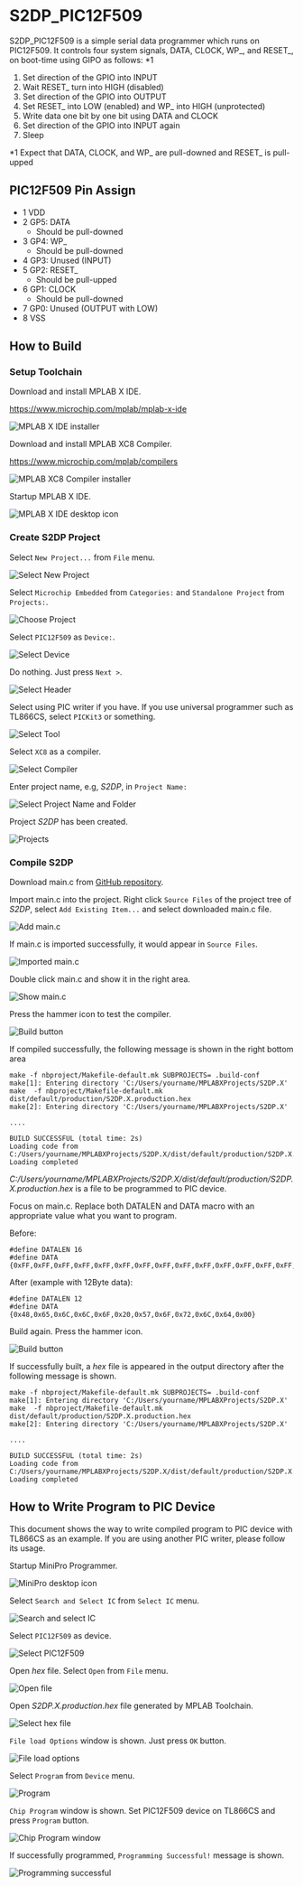 # S2DP_PIC12F509

S2DP_PIC12F509 is a simple serial data programmer which runs on PIC12F509.
It controls four system signals, DATA, CLOCK, WP_, and RESET_, on boot-time using GIPO as follows: \*1

1. Set direction of the GPIO into INPUT
2. Wait RESET_ turn into HIGH (disabled)
3. Set direction of the GPIO into OUTPUT
4. Set RESET_ into LOW (enabled) and WP_ into HIGH (unprotected)
5. Write data one bit by one bit using DATA and CLOCK
6. Set direction of the GPIO into INPUT again
7. Sleep

\*1 Expect that DATA, CLOCK, and WP_ are pull-downed and RESET_ is pull-upped

## PIC12F509 Pin Assign
- 1 VDD
- 2 GP5: DATA
  - Should be pull-downed
- 3 GP4: WP_
  - Should be pull-downed
- 4 GP3: Unused (INPUT)
- 5 GP2: RESET_
  - Should be pull-upped
- 6 GP1: CLOCK
  - Should be pull-downed
- 7 GP0: Unused (OUTPUT with LOW)
- 8 VSS

## How to Build
### Setup Toolchain
Download and install MPLAB X IDE.

https://www.microchip.com/mplab/mplab-x-ide

![MPLAB X IDE installer](https://github.com/tanahome/S2DP_PIC12F509/blob/images/images/xide_installer.png)

Download and install MPLAB XC8 Compiler.

https://www.microchip.com/mplab/compilers

![MPLAB XC8 Compiler installer](https://github.com/tanahome/S2DP_PIC12F509/blob/images/images/xc8_installer.png)

Startup MPLAB X IDE.

![MPLAB X IDE desktop icon](https://github.com/tanahome/S2DP_PIC12F509/blob/images/images/xide_icon.png)

### Create S2DP Project
Select `New Project...` from `File` menu.

![Select New Project](https://github.com/tanahome/S2DP_PIC12F509/blob/images/images/newproject1.png)

Select `Microchip Embedded` from `Categories:` and `Standalone Project` from `Projects:`.

![Choose Project](https://github.com/tanahome/S2DP_PIC12F509/blob/images/images/newproject2.png)

Select `PIC12F509` as `Device:`.

![Select Device](https://github.com/tanahome/S2DP_PIC12F509/blob/images/images/newproject3.png)

Do nothing.  Just press `Next >`.

![Select Header](https://github.com/tanahome/S2DP_PIC12F509/blob/images/images/newproject4.png)

Select using PIC writer if you have.  If you use universal programmer such as TL866CS, select
`PICKit3` or something.

![Select Tool](https://github.com/tanahome/S2DP_PIC12F509/blob/images/images/newproject5.png)

Select `XC8` as a compiler.

![Select Compiler](https://github.com/tanahome/S2DP_PIC12F509/blob/images/images/newproject6.png)

Enter project name, e.g, *S2DP*, in `Project Name:`

![Select Project Name and Folder](https://github.com/tanahome/S2DP_PIC12F509/blob/images/images/newproject7.png)

Project *S2DP* has been created.

![Projects](https://github.com/tanahome/S2DP_PIC12F509/blob/images/images/newproject8.png)

### Compile S2DP
Download main.c from [GitHub repository](https://github.com/tanahome/S2DP_PIC12F509/blob/master/main.c).

Import main.c into the project.  Right click `Source Files` of the project tree of *S2DP*, select `Add Existing Item...` and select downloaded main.c file.

![Add main.c](https://github.com/tanahome/S2DP_PIC12F509/blob/images/images/compile1.png)

If main.c is imported successfully, it would appear in `Source Files`.

![Imported main.c](https://github.com/tanahome/S2DP_PIC12F509/blob/images/images/compile2.png)

Double click main.c and show it in the right area.

![Show main.c](https://github.com/tanahome/S2DP_PIC12F509/blob/images/images/compile3.png)

Press the hammer icon to test the compiler.

![Build button](https://github.com/tanahome/S2DP_PIC12F509/blob/images/images/compile4.png)



If compiled successfully, the following message is shown in the right bottom area

    make -f nbproject/Makefile-default.mk SUBPROJECTS= .build-conf
    make[1]: Entering directory 'C:/Users/yourname/MPLABXProjects/S2DP.X'
    make  -f nbproject/Makefile-default.mk dist/default/production/S2DP.X.production.hex
    make[2]: Entering directory 'C:/Users/yourname/MPLABXProjects/S2DP.X'

    ....

    BUILD SUCCESSFUL (total time: 2s)
    Loading code from C:/Users/yourname/MPLABXProjects/S2DP.X/dist/default/production/S2DP.X.production.hex...
    Loading completed

_C:/Users/yourname/MPLABXProjects/S2DP.X/dist/default/production/S2DP.X.production.hex_ is a file to be programmed to PIC device.

Focus on main.c.  Replace both DATALEN and DATA macro with an appropriate value what you want to program.

Before:

    #define DATALEN 16
    #define DATA {0xFF,0xFF,0xFF,0xFF,0xFF,0xFF,0xFF,0xFF,0xFF,0xFF,0xFF,0xFF,0xFF,0xFF,0xFF,0xFF}

After (example with 12Byte data):

    #define DATALEN 12
    #define DATA {0x48,0x65,0x6C,0x6C,0x6F,0x20,0x57,0x6F,0x72,0x6C,0x64,0x00}

Build again.  Press the hammer icon.

![Build button](https://github.com/tanahome/S2DP_PIC12F509/blob/images/images/compile4.png)

If successfully built, a _hex_ file is appeared in the output directory after the following message is shown.

    make -f nbproject/Makefile-default.mk SUBPROJECTS= .build-conf
    make[1]: Entering directory 'C:/Users/yourname/MPLABXProjects/S2DP.X'
    make  -f nbproject/Makefile-default.mk dist/default/production/S2DP.X.production.hex
    make[2]: Entering directory 'C:/Users/yourname/MPLABXProjects/S2DP.X'

    ....

    BUILD SUCCESSFUL (total time: 2s)
    Loading code from C:/Users/yourname/MPLABXProjects/S2DP.X/dist/default/production/S2DP.X.production.hex...
    Loading completed

## How to Write Program to PIC Device

This document shows the way to write compiled program to PIC device with TL866CS as an  example.  If you are using another PIC writer, please follow its usage.

Startup MiniPro Programmer.

![MiniPro desktop icon](https://github.com/tanahome/S2DP_PIC12F509/blob/images/images/program1.png)

Select `Search and Select IC` from `Select IC` menu.

![Search and select IC](https://github.com/tanahome/S2DP_PIC12F509/blob/images/images/program2.png)

Select `PIC12F509` as device.

![Select PIC12F509](https://github.com/tanahome/S2DP_PIC12F509/blob/images/images/program3.png)

Open _hex_ file.  Select `Open` from `File` menu.

![Open file](https://github.com/tanahome/S2DP_PIC12F509/blob/images/images/program4.png)

Open _S2DP.X.production.hex_ file generated by MPLAB Toolchain.

![Select hex file](https://github.com/tanahome/S2DP_PIC12F509/blob/images/images/program5.png)

`File load Options` window is shown.  Just press `OK` button.

![File load options](https://github.com/tanahome/S2DP_PIC12F509/blob/images/images/program6.png)

Select `Program` from `Device` menu.

![Program](https://github.com/tanahome/S2DP_PIC12F509/blob/images/images/program7.png)

`Chip Program` window is shown.  Set PIC12F509 device on TL866CS and press `Program` button.

![Chip Program window](https://github.com/tanahome/S2DP_PIC12F509/blob/images/images/program8.png)


If successfully programmed, `Programming Successful!` message is shown.

![Programming successful](https://github.com/tanahome/S2DP_PIC12F509/blob/images/images/program9.png)
